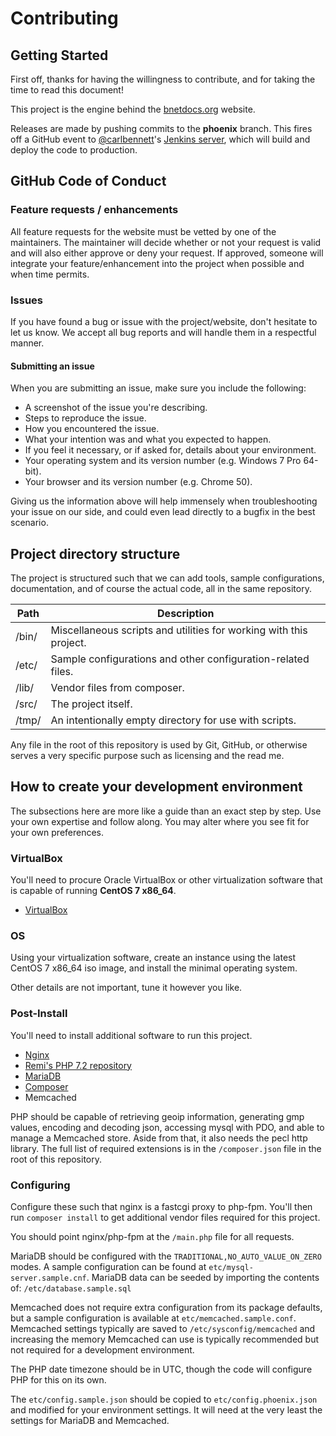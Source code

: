 # Contributing
## Getting Started
First off, thanks for having the willingness to contribute, and for taking the
time to read this document!

This project is the engine behind the [bnetdocs.org](https://bnetdocs.org)
website.

Releases are made by pushing commits to the **phoenix** branch. This fires off
a GitHub event to [@carlbennett](https://github.com/carlbennett)'s [Jenkins
server](https://jenkins.carlbennett.me/), which will build and deploy the code
to production.

## GitHub Code of Conduct
### Feature requests / enhancements
All feature requests for the website must be vetted by one of the maintainers.
The maintainer will decide whether or not your request is valid and will also
either approve or deny your request. If approved, someone will integrate your
feature/enhancement into the project when possible and when time permits.

### Issues
If you have found a bug or issue with the project/website, don't hesitate to
let us know. We accept all bug reports and will handle them in a respectful
manner.

#### Submitting an issue
When you are submitting an issue, make sure you include the following:

- A screenshot of the issue you're describing.
- Steps to reproduce the issue.
- How you encountered the issue.
- What your intention was and what you expected to happen.
- If you feel it necessary, or if asked for, details about your environment.
 - Your operating system and its version number (e.g. Windows 7 Pro 64-bit).
 - Your browser and its version number (e.g. Chrome 50).

Giving us the information above will help immensely when troubleshooting your
issue on our side, and could even lead directly to a bugfix in the best
scenario.

## Project directory structure
The project is structured such that we can add tools, sample configurations,
documentation, and of course the actual code, all in the same repository.

| Path  | Description                                                         |
|-------|---------------------------------------------------------------------|
| /bin/ | Miscellaneous scripts and utilities for working with this project.  |
| /etc/ | Sample configurations and other configuration-related files.        |
| /lib/ | Vendor files from composer.                                         |
| /src/ | The project itself.                                                 |
| /tmp/ | An intentionally empty directory for use with scripts.              |

Any file in the root of this repository is used by Git, GitHub, or otherwise
serves a very specific purpose such as licensing and the read me.

## How to create your development environment
The subsections here are more like a guide than an exact step by step. Use your
own expertise and follow along. You may alter where you see fit for your own
preferences.

### VirtualBox
You'll need to procure Oracle VirtualBox or other virtualization software
that is capable of running **CentOS 7 x86\_64**.

- [VirtualBox](https://www.virtualbox.org/)

### OS
Using your virtualization software, create an instance using the latest CentOS 7
x86\_64 iso image, and install the minimal operating system.

Other details are not important, tune it however you like.

### Post-Install
You'll need to install additional software to run this project.

- [Nginx](https://www.nginx.com/resources/wiki/start/topics/tutorials/install/)
- [Remi's PHP 7.2 repository](https://blog.remirepo.net/post/2017/12/04/Install-PHP-7.2-on-CentOS-RHEL-or-Fedora)
- [MariaDB](https://mariadb.com/kb/en/library/yum/)
- [Composer](https://getcomposer.org/)
- Memcached

PHP should be capable of retrieving geoip information, generating gmp values,
encoding and decoding json, accessing mysql with PDO, and able to manage a
Memcached store. Aside from that, it also needs the pecl http library. The full
list of required extensions is in the `/composer.json` file in the root of this
repository.

### Configuring
Configure these such that nginx is a fastcgi proxy to php-fpm. You'll then run
`composer install` to get additional vendor files required for this project.

You should point nginx/php-fpm at the `/main.php` file for all requests.

MariaDB should be configured with the `TRADITIONAL,NO_AUTO_VALUE_ON_ZERO` modes.
A sample configuration can be found at `etc/mysql-server.sample.cnf`. MariaDB
data can be seeded by importing the contents of: `/etc/database.sample.sql`

Memcached does not require extra configuration from its package defaults, but
a sample configuration is available at `etc/memcached.sample.conf`. Memcached
settings typically are saved to `/etc/sysconfig/memcached` and increasing the
memory Memcached can use is typically recommended but not required for a
development environment.

The PHP date timezone should be in UTC, though the code will configure PHP for
this on its own.

The `etc/config.sample.json` should be copied to `etc/config.phoenix.json` and
modified for your environment settings. It will need at the very least the
settings for MariaDB and Memcached.
